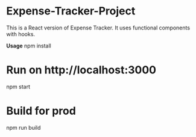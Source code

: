 # Expense-Tracker-Project

This is a React version of Expense Tracker. It uses functional components with hooks.

**Usage**
npm install

# Run on http://localhost:3000
npm start

# Build for prod
npm run build
